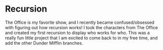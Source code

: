 # Recursion

The Office is my favorite show, and I recently became confused/obsessed with figuring out how recursion works! I took the characters from The Office and created my first recursion to display who works for who. This was a really fun little project that I am excited to come back to in my free time, and add the other Dunder Mifflin branches.

